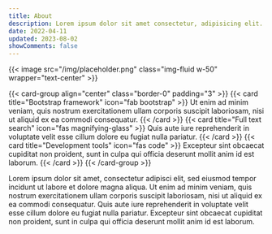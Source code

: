 ```yaml
---
title: About
description: Lorem ipsum dolor sit amet consectetur, adipisicing elit. Ratione fuga recusandae quidem.
date: 2022-04-11
updated: 2023-08-02
showComments: false
---
```


{{< image src="/img/placeholder.png" class="img-fluid w-50" wrapper="text-center" >}}

{{< card-group align="center" class="border-0" padding="3" >}}
    {{< card title="Bootstrap framework" icon="fab bootstrap" >}}
        Ut enim ad minim veniam, quis nostrum exercitationem ullam corporis suscipit
        laboriosam, nisi ut aliquid ex ea commodi consequatur.
    {{< /card >}}
    {{< card title="Full text search" icon="fas magnifying-glass" >}}
        Quis aute iure reprehenderit in voluptate velit esse cillum dolore eu fugiat
        nulla pariatur.
    {{< /card >}}
    {{< card title="Development tools" icon="fas code" >}}
        Excepteur sint obcaecat cupiditat non proident, sunt in culpa qui officia
        deserunt mollit anim id est laborum.
    {{< /card >}}
{{< /card-group >}}

Lorem ipsum dolor sit amet, consectetur adipisci elit, sed eiusmod tempor incidunt ut
labore et dolore magna aliqua. Ut enim ad minim veniam, quis nostrum exercitationem
ullam corporis suscipit laboriosam, nisi ut aliquid ex ea commodi consequatur.
Quis aute iure reprehenderit in voluptate velit esse cillum dolore eu fugiat nulla pariatur.
Excepteur sint obcaecat cupiditat non proident, sunt in culpa qui officia deserunt mollit anim id est laborum.
